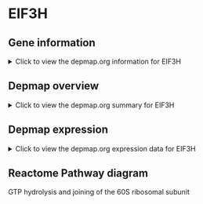 <h1>EIF3H</h1>

<h2>Gene information</h2>
<details>
  <summary>Click to view the depmap.org information for EIF3H</summary>
  <iframe src="https://depmap.org/portal/gene/EIF3H?tab=about" style="border:none;width:100%;height:800px"></iframe>
</details>

<h2>Depmap overview</h2>
<details>
  <summary>Click to view the depmap.org summary for EIF3H</summary>
  <iframe src="https://depmap.org/portal/gene/EIF3H?tab=overview" style="border:none;width:100%;height:800px"></iframe>
</details>

<h2>Depmap expression</h2>
<details>
  <summary>Click to view the depmap.org expression data for EIF3H</summary>
  <iframe src="https://depmap.org/portal/gene/EIF3H?tab=characterization" style="border:none;width:100%;height:800px"></iframe>
</details>



<h2>Reactome Pathway diagram</h2>
GTP hydrolysis and joining of the 60S ribosomal subunit
<div id="diagramHolder"></div>

<script>
    //Creating the Reactome Diagram widget
    //Take into account a proxy needs to be set up in your server side pointing to www.reactome.org
    function onReactomeDiagramReady(){  //This function is automatically called when the widget code is ready to be used
        var diagram = Reactome.Diagram.create({
            "placeHolder" : "diagramHolder",
            "width" : 900,
            "height" : 500
        });

        //Initialising it to the "Hemostasis" pathway
        diagram.loadDiagram("R-HSA-72706");

        //Adding different listeners

        diagram.onDiagramLoaded(function (loaded) {
            console.info("Loaded ", loaded);
            diagram.flagItems("BAD");
	    diagram.flagItems("Q92934");
            if (loaded == "R-HSA-72706") diagram.selectItem("R-HSA-72706");
        });

     }
</script>



